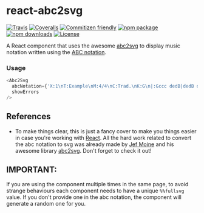 # react-abc2svg

[![Travis][build-badge]][build]
[![Coveralls][coveralls-badge]][coveralls]
[![Commitizen friendly][commitizen-badge]][commitizen]
[![npm package][npm-badge]][npm]
[![npm downloads][npm-downloads-badge]][npm-downloads]
[![License][license-badge]][license]

A React component that uses the awesome [abc2svg](https://github.com/moinejf/abc2svg) to display music notation written using the [ABC notation](http://abcnotation.com).

### Usage

```js
<Abc2Svg
  abcNotation={'X:1\nT:Example\nM:4/4\nC:Trad.\nK:G\n|:Gccc dedB|dedB dedB|c2ec B2dB|c2A2 A2BA|'}
  showErrors
/>
```

## References

* To make things clear, this is just a fancy cover to make you things easier in case you're working with [React](https://reactjs.org). All the hard work related to convert the abc notation to svg was already made by [Jef Moine](https://github.com/moinejf) and his awesome library [abc2svg](https://github.com/moinejf/abc2svg). Don't forget to check it out!

## IMPORTANT:

If you are using the component multiple times in the same page, to avoid strange behaviours each component needs to have a unique `%%fullsvg` value. If you don't provide one in the abc notation, the component will generate a random one for you.


[build-badge]: https://img.shields.io/travis/rigobauer/react-abc2svg/master.svg?style=flat-square
[build]: https://travis-ci.org/rigobauer/react-abc2svg

[coveralls-badge]: https://img.shields.io/coveralls/rigobauer/react-abc2svg/master.svg?style=flat-square
[coveralls]: https://coveralls.io/github/rigobauer/react-abc2svg

[commitizen-badge]: https://img.shields.io/badge/commitizen-friendly-brightgreen.svg?style=flat-square
[commitizen]: http://commitizen.github.io/cz-cli/

[npm-badge]: https://img.shields.io/npm/v/react-abc2svg.svg?style=flat-square
[npm]: https://www.npmjs.org/package/react-abc2svg

[npm-downloads-badge]: https://img.shields.io/npm/dm/react-abc2svg.svg?style=flat-square
[npm-downloads]: https://npm-stat.com/charts.html?package=react-abc2svg

[license-badge]: https://img.shields.io/npm/l/react-abc2svg.svg?style=flat-square
[license]: https://opensource.org/licenses/LGPL-3.0

